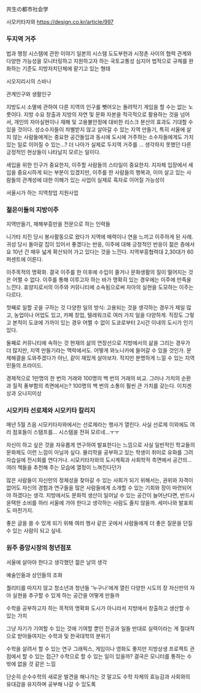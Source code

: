

## 


共生の都市社会学

시모키타자와 https://design.co.kr/article/997



### 두지역 거주

법과 행정 시스템에 관한 이야기
일본의 시스템
도도부현과 시정촌 사이의 협력 관계와 다양한 가능성을 모니터링하고 지원하고자 하는 국토교통성
심지어 법적으로 규제를 완화하는 기준도 지방자치단체에 맡기고 있는 형태

시오지리시의 스바나

관계인구와 생활인구

지방도시 소멸에 관하여 다른 지역의 인구를 뺏어오는 돌려막기 게임을 할 수는 없는 노릇이다.
지방 수요 창출과 지방의 자연 및 문화 자본을 적극적으로 활용하는 것을 넘어서, 개인의 자아실현이나 재해 및 고용불안정에 대비한 리스크 분산의 효과도 기대할 수 있을 것이다.
성소수자들이 차별받지 않고 살아갈 수 있는 지역 만들기, 특히 서울에 살지 않는 사람들에게는 중요한 공간들임과 동시에 도시에 거주하는 소수자들에게도 가치 있는 일로 이어질 수 있는...?
더 나아가 실제로 두지역 거주를 ... 생각하지 못했던 다른 긍정적인 현상들이 나타날지 모르는 일이다.


세입을 위한 인구가 중요한지, 이주할 사람들의 스타일이 중요한지.
지자체 입장에서 세입을 중요시하게 되는 부분이 있겠지만, 이주를 한 사람들의 행복과, 이미 살고 있는 사람들의
관계성에 대한 이해가 있는 사업이 실제로 흑자로 이어질 가능성이

서울시가 하는 지역창업 지원사업





### 젊은이들의 지방이주


지역만들기, 재해부흥만을 전문으로 하는 인력들

니가타 지진 당시 봉사활동으로 왔다가 지역에 매력이나 연을 느끼고 이주하게 된 사례.
귀성 당시 돌아갈 집이 있어서 좋겠다는 반응, 이주에 대해 긍정적인 반응이 젊은 층에서 요 10년 간 매우 넓게 확산되어 가고 있다는 것을 느낀다.
지역부흥협력대
2,30대가 60퍼센트에 이른다.


이주목적의 명확화.
결국 이주를 한 이후에 수입이 줄거나 문화생활의 질이 떨어지는 것은 어쩔 수 없다.
이주를 통해 이루고자 하는 바가 명확히 있는 경우에는 이주에 만족을 느낀다.
휴양지로서의 이주와 커뮤니티에 소속됨으로써 자아의 실현을 도모하는 이주는 다르다.


첫째로 일할 곳을 구하는 것
다양한 일의 방식: 고용되는 것을 생각하는 경우가 제일 많고, 농업이나 어업도 있고, 카페 창업, 텔레워크로 여러 가지 일을 다양하게.
직장도 그렇고 본적이 도쿄에 가까이 있는 경우 어쩔 수 없이 도쿄로부터 2시간 이내의 도시가 인기 있다.


둘째로 커뮤니티에 속하는 것
현재의 삶의 연장선으로 지방에서의 삶을 그리는 경우가 더 많지만, 지역 만들기라는 맥락에서도.
어떻게 와노나카에 들어갈 수 있을 것인가.
문제해결을 도와주겠다가 아닌, 같이 재밌게 살아보자.
작지만 분명하게 느낄 수 있는 지역민들의 프라이드.


경제적으로 1만명의 한 번의 거래와 100명의 백 번의 거래의 비교.
그러나 가치의 순환과 질적 풍부함의 측면에서는? 100명의 백 번의 소통이 훨씬 큰 가치를 갖는다.
이치겐상과 오나지미상





### 시모키타 선로제와 시모키타 칼리지

매년 5월 즈음 시모키타자와에서는 선로제라는 행사가 열린다.
사실 선로제 이외에도 여러 점포들이 스탬프를... 시스템을 전혀 모르네...ㅜㅜ


자신이 하고 싶은 것을 자유롭게 연구하여 발표한다는 느낌으로
사실 일반적인 학교들의 문화제도 이런 느낌이 아닐까 싶다.
물리학을 공부하고 있는 학생이 취미로 유화를 그려 자습실에 전시회를 연다거나.
시모키타자와의 도시계획과 사회학적 측면에서 공간의... 여러 책들을 추천해 주는 모습에 열정이 느껴진다던가

많은 사람들이 자신만의 정체성을 찾아갈 수 있는 사회가 되기 위해서는, 권위와 자격이 없어도 자신의 경험과 연구들을 많은 사람들에게 소개할 수 있는 기회와 장이 마련되어야 하겠다는 생각.
지방에서도 문화적 생산이 일어날 수 있는 공간이 늘어난다면, 반드시 윤택한 소비를 하러 서울에 가야 한다고 생각하는 사람도 줄지 않을까.
세미나와 발표회도 마찬가지.

좋은 글을 쓸 수 있게 되기 위해 여러 행사 같은 곳에서 사람들에게 더 좋은 질문을 던질 수 있는 사람이 되고 싶네.


### 원주 중앙시장의 청년점포

서울에 살아야 한다고 생각했던 젊은 날의 생각

예술인들과 상인들의 조화


퀄리티를 따지지 않고 청소년과 청년들 '누구나'에게 열린 다양한 시도의 장
자신만의 자아 실현을 추구할 수 있게 하는 공간을 어떻게 만들까










수학을 공부하고자 하는 목적의 명확화
도시가 아니라서 지방에서 창출하고 생산할 수 있는 가치

그냥 자기가 기여할 수 있는 것에 기여할 뿐인 전공과 일들
반대로 실력이라는 게 절대적으로 받아들여지는 수학과 및 한국대학의 분위기

수학을 살려서 할 수 있는 연구
그래픽스, 게임이나 영화도 좋지만 지방상생 프로젝트 관점에서 할 수 있는 접근?
수학으로 할 수 있는 일이 있을까?
결국은 모니터를 통하는 수밖에 없을 것 같은 느낌



단순히 순수수학의 새로운 발견을 해나가는 것 말고도 수학 자체의 효능감과 사회와의 유대감을 유지하며 공부해 나갈 수 있도록
